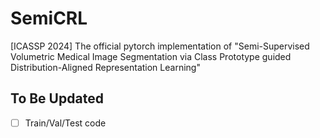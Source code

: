 # SemiCRL
[ICASSP 2024] The official pytorch implementation of "Semi-Supervised Volumetric Medical Image Segmentation via Class Prototype guided Distribution-Aligned Representation Learning"

## To Be Updated

[//]: # (- [ ] Detailed Data prepare pipeline description)
- [ ] Train/Val/Test code